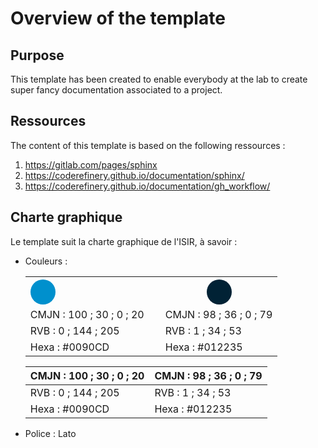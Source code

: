 # Overview of the template

## Purpose

This template has been created to enable everybody at the lab to create super fancy documentation associated to a project.

##  Ressources

The content of this template is based on the following ressources :

1. https://gitlab.com/pages/sphinx
2. https://coderefinery.github.io/documentation/sphinx/
3. https://coderefinery.github.io/documentation/gh_workflow/


## Charte graphique

Le template suit la charte graphique de l'ISIR, à savoir :

- Couleurs :

    <table align="center">
        <tr>
            <th>
                <svg height = "40" width = "200" xmlns="http://www.w3.org/2000/svg">
                    <circle cx="20" cy="20" r="20" fill="#0090CD" />
                </svg>
            </th>
            <th>
                <svg height = "40" width = "40" xmlns="http://www.w3.org/2000/svg">
                    <circle cx="20" cy="20" r="20" fill="#012235" />
                </svg>
            </th>
        </tr>
        <tr>
            <td>CMJN : 100 ; 30 ; 0 ; 20</td>
            <td>CMJN : 98 ; 36 ; 0 ; 79</td>
        </tr>
        <tr>
            <td>RVB : 0 ; 144 ; 205</td>
            <td>RVB : 1 ; 34 ; 53</td>
        </tr>
        <tr>
            <td>Hexa : #0090CD</td>
            <td>Hexa : #012235</td>
        </tr>
    </table>


    | CMJN : 100 ; 30 ; 0 ; 20 | CMJN : 98 ; 36 ; 0 ; 79 |
    | :----------------------- | :---------------------- |
    | RVB : 0 ; 144 ; 205      | RVB : 1 ; 34 ; 53       |
    | Hexa : #0090CD           | Hexa : #012235          |

- Police : Lato